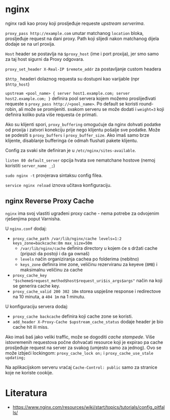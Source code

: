 # nginx

nginx radi kao proxy koji prosljeđuje requeste *upstream serverima*.

`proxy_pass http://example.com` unutar matchanog `location` bloka, prosljeđuje request na dani proxy. Path koji slijedi nakon matchanog dijela dodaje se na url proxija.

`Host` header se postavlja na `$proxy_host` (ime i port proxija), jer smo samo za taj host sigurni da Proxy odgovara.

`proxy_set_header X-Real-IP $remote_addr` za postavljanje custom headera

`$http_` headeri dolaznog requesta su dostupni kao varijable (npr `$http_host`)

`upstream <pool_name> { server host1.example.com; server host2.example.com; }` definira pool servera kojem možemo proslijeđivati requeste s `proxy_pass http://<pool_name>`. Po default se koristi round-robin, ali može se promijeniti. svakom serveru se može dodati i `weight=3` koji definira koliko puta više requesta će primati.

Ako su klijenti spori, `proxy_buffering` omogućuje da nginx dohvati podatke od proxija i zatvori konekciju prije nego klijentu pošalje sve podatke. Može se podesiti s `proxy_buffers` i `proxy_buffer_size`. Ako imaš samo brze klijente, disablanje bufferinga će odmah flushati pakete klijentu.

Config za svaki site definiran je u `/etc/nginx/sites-available`.

`listen 80 default_server` opcija hvata sve nematchane hostove (nemoj koristiti `server_name _;`)

`sudo nginx -t` provjerava sintaksu config filea.

`service nginx reload` iznova učitava konfiguraciju.

## nginx Reverse Proxy Cache

`nginx` ima svoj vlastiti ugrađeni proxy cache - nema potrebe za odvojenim rješenjima poput Varnisha.

U `nginx.conf` dodaj:
* `proxy_cache_path /var/lib/nginx/cache levels=1:2 keys_zone=backcache:8m max_size=50m`
  * `/var/lib/nginx/cache` definira directory u kojem će s držati cache (pripazi da postoji i da ga ownaš)
  * `levels` način organiziranja cachea po folderima (nebitno)
  * `keys_zone` definira ime zone, veličinu rezerviranu za keyeve (`8MB`) i maksimalnu veličinu za cache
* `proxy_cache_key "$scheme$request_method$host$request_uri$is_args$args"` način na koji se generira cache key.
* `proxy_cache_valid 200 302 10m` storea uspješne response i redirectove na 10 minuta, a `404 1m` na 1 minutu.

U konfiguraciju servera dodaj:
* `proxy_cache backcache` definira koji cache zone se koristi.
* `add_header X-Proxy-Cache $upstream_cache_status` dodaje header je bio cache hit ili miss.

Ako imaš baš jako veliki traffic, može se dogoditi *cache stampede*. Više istovremenih requestova počne dohvaćati resource koji je expirao pa cache prosljeđuje request na server za svakog (umjesto samo za jednog). Ovo se može izbjeći lockingom: `proxy_cache_lock on;` i `proxy_cache_use_stale updating;`

Na aplikacijskom serveru vraćaj `Cache-Control: public` samo za stranice koje ne koriste cookije.

# Literatura

* https://www.nginx.com/resources/wiki/start/topics/tutorials/config_pitfalls/
